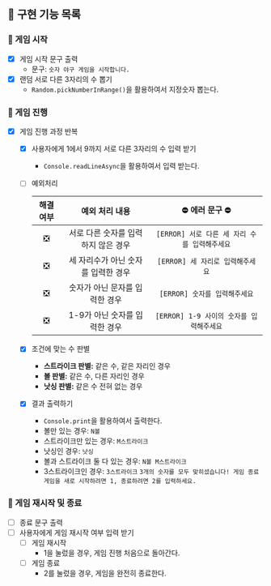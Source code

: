 ## 📁 구현 기능 목록

### 📍 게임 시작

- [x] 게임 시작 문구 출력
  - 문구: `숫자 야구 게임을 시작합니다.`
- [x] 랜덤 서로 다른 3자리의 수 뽑기
  - `Random.pickNumberInRange()`을 활용하여서 지정숫자 뽑는다.

### 📍 게임 진행

- [x] 게임 진행 과정 반복
  - [x] 사용자에게 1에서 9까지 서로 다른 3자리의 수 입력 받기
    - `Console.readLineAsync`을 활용하여서 입력 받는다.
  - [ ] 예외처리

    |해결여부|예외 처리 내용|⛔️ 에러 문구 ⛔️|
    |:------:|:----------:|:------------:|
    |❎|서로 다른 숫자를 입력하지 않은 경우|`[ERROR] 서로 다른 세 자리 수를 입력해주세요`|
    |❎|세 자리수가 아닌 숫자를 입력한 경우|`[ERROR] 세 자리로 입력해주세요`|
    |❎|숫자가 아닌 문자를 입력한 경우|`[ERROR] 숫자를 입력해주세요`|
    |❎|1-9가 아닌 숫자를 입력한 경우|`[ERROR] 1-9 사이의 숫자를 입력해주세요`|
  - [x] 조건에 맞는 수 판별
    - **스트라이크 판별:** 같은 수, 같은 자리인 경우
    - **볼 판별:** 같은 수, 다른 자리인 경우
    - **낫싱 판별:** 같은 수 전혀 없는 경우
  - [x] 결과 출력하기
    - `Console.print`을 활용하여서 출력한다.
    - 볼만 있는 경우: `N볼`
    - 스트라이크만 있는 경우: `M스트라이크`
    - 낫싱인 경우: `낫싱`
    - 볼과 스트라이크 둘 다 있는 경우: `N볼 M스트라이크`
    - 3스트라이크인 경우:
      `3스트라이크`
      `3개의 숫자를 모두 맞히셨습니다! 게임 종료`
      `게임을 새로 시작하려면 1, 종료하려면 2를 입력하세요.`

### 📍 게임 재시작 및 종료
- [ ] 종료 문구 출력
- [ ] 사용자에게 게임 재시작 여부 입력 받기
  - [ ] 게임 재시작
    - 1을 눌렀을 경우, 게임 진행 처음으로 돌아간다.
  - [ ] 게임 종료
    - 2를 눌렀을 경우, 게임을 완전히 종료한다.
